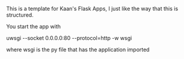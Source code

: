 This is a template for Kaan's Flask Apps, I just like the way that this is structured.

You start the app with 


uwsgi --socket 0.0.0.0:80 --protocol=http -w wsgi  

where wsgi is the py file that has the application imported
